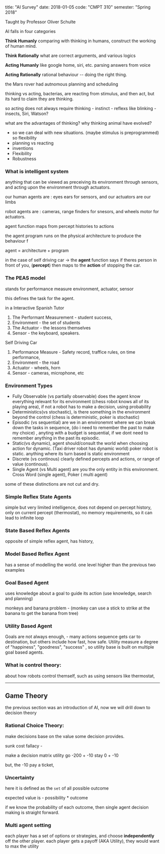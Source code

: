 title: "AI Survey"
date: 2018-01-05
code: "CMPT 310"
semester: "Spring 2018"

Taught by Professor Oliver Schulte
 

AI falls in four categories

__Think Humanly__
comparing with thinking in humans, construct the working of human mind.


__Think Rationally__
what are correct arguments, and various logics


__Acting Humanly__
like google home, siri, etc. parsing answers from voice


__Acting Rationally__
rational behaviour -- doing the right thing.

the Mars rover had autnomous planning and scheduling 

thinking vs acting, bacterias, are reacting from stimulus, and then act, but its hard to claim they are thinking. 

so acting does not always require thinking
	- instinct
	- reflexs like blinking
	- insects, Siri, Watson? 

what are the advantages of thinking? why thinking animal have evolved? 

- so we can deal with new situations. (maybe stimulus is preprogrammed) so flexibility
- planning vs reacting 
- inventions
- Flexibility
- Robustness



### What is intelligent system
anything that can be viewed as preceiving its environment through sensors, and acting upon the environment through actuators.

our human agents are : eyes ears for sensors, and our actuators are our limbs

robot agents are : cameras, range finders for snesors, and wheels motor for actuators.

agent function maps from percept histories to actions

the agent program runs on the physical architecture to produce the behaviour f

agent = architecture + program

in the case of self driving car -> the __agent__ function says if theres person in front of you, (__percept__) then maps to the __action__  of stopping the car. 



### The PEAS model

stands for performance measure environment, actuator, sensor

this defines the task for the agent. 

in a Interactive Spanish Tutor

1. The Performant Measurement - student success, 
3. Environment  - the set of students
3. The Actuator - the lessons themselves
4. Sensor      - the keyboard, speakers. 

Self Driving Car

1. Performance Measure - Safety record, traffice rules, on time performance, 
2. Environment - the road 
3. Actuator - wheels, horn
4. Sensor -  cameras, microphone, etc

### Environment Types
- Fully Observable (vs partially observable) does the agent know everything relevant for its environment (chess robot knows all of its playing area), if not a robot has to make a decision, using probability
- Deterministics(vs stochastic), is there something in the environment beyond the control (chess is deterministic, poker is stochastic) 
- Episodic (vs sequential) are we in an environemnt where we can break down the tasks in sequence, (do i need to remember the past to make my choice) , anyting with a budget is sequential, if we dont need to remember anything in the past its episodic. 
- Static(vs dynamic), agent should/consult the world when choosing action for dynamic. (Taxi driver robot has dynamic world) poker robot is static. anything where its turn based is static environment
- Discrete (vs continous) clearly defined percepts and actions, or range of value (continous). 
- Single Agent (vs Multi agent) are you the only entity in this environment. Cross Word (single agent), Poker ( multi agent) 

some of these distinctions are not cut and dry. 


### Simple Reflex State  Agents ###
simple but very limited intelligence, does not depend on percept history, only on current percept
(thermostat), no memory requirements, so it can lead to infinite loop


### State Based Reflex Agents ###
opposite of simple reflex agent, has history, 

### Model Based Reflex Agent ###
has a sense of modelling the world.  one level higher than the previous two examples

### Goal Based Agent
uses knowledge about a goal to guide its action (use knowledge, search and planning)

monkeys and banana problem - (monkey can use a stick to strike at the banana to get the banana from tree)

### Utility Based Agent
Goals are not always enough, - many actions sequence gets car to destination, but others include how fast, how safe. Utility measure a degree of "happiness", "goodness", "success" , so utility base is built on multiple goal based agents.


### What is control theory:
about how robots control themself, such as using sensors like thermostat,

---

## Game Theory

the previous section was an introduction of AI, now we will drill down to decision theory

### Rational Choice Theory:

make decisions base on the value some decision provides. 

sunk cost fallacy - 

make a decision matrix
	utility
go	-200 + -10
stay	0 + -10

but, the -10 pay a ticket, 


### Uncertainty

here it is defined as the `set` of all possible outcome 

expected value is - possibility * outcome

if we know the probability of each outcome, then single agent decision making is straight forward. 


### Multi agent setting

each player has a set of options or strategies, and choose __independently__ off the other player. each player gets a payoff (AKA Utility), they would want to max the utility

